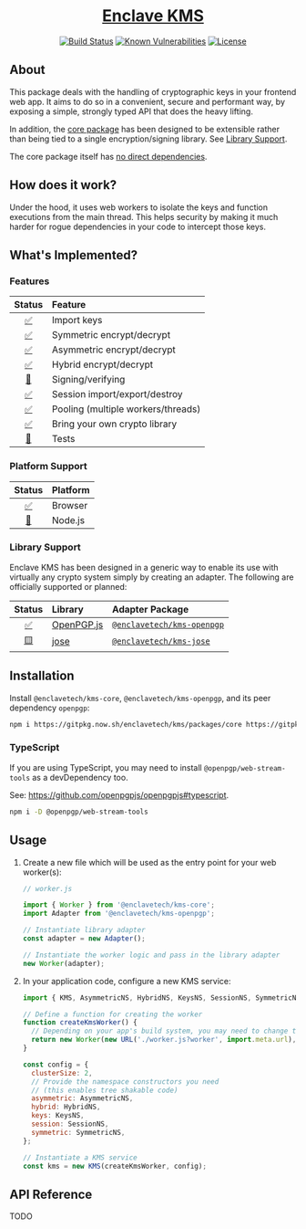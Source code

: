 <div align=center>

# [Enclave KMS](https://github.com/enclavetech/kms)

[![Build Status](https://github.com/enclavetech/kms/actions/workflows/build.yml/badge.svg)](https://github.com/enclavetech/kms/actions/workflows/build.yml) [![Known Vulnerabilities](https://snyk.io/test/github/enclavetech/kms/badge.svg)](https://snyk.io/test/github/enclavetech/kms) [![License](https://img.shields.io/github/license/enclavetech/kms)](LICENSE)

</div>

<!-- TODO: table of contents -->

## About

This package deals with the handling of cryptographic keys in your frontend web app. It aims to do so in a convenient, secure and performant way, by exposing a simple, strongly typed API that does the heavy lifting.

In addition, the [core package](packages/core) has been designed to be extensible rather than being tied to a single encryption/signing library. See [Library Support](#library-support).

The core package itself has [no direct dependencies](packages/core/package.json).

## How does it work?

Under the hood, it uses web workers to isolate the keys and function executions from the main thread. This helps security by making it much harder for rogue dependencies in your code to intercept those keys.

## What's Implemented?

### Features

|                 Status                 | Feature                            |
| :------------------------------------: | :--------------------------------- |
| [:white_check_mark:](## 'Implemented') | Import keys                        |
| [:white_check_mark:](## 'Implemented') | Symmetric encrypt/decrypt          |
| [:white_check_mark:](## 'Implemented') | Asymmetric encrypt/decrypt         |
| [:white_check_mark:](## 'Implemented') | Hybrid encrypt/decrypt             |
|     [:construction:](## 'Planned')     | Signing/verifying                  |
| [:white_check_mark:](## 'Implemented') | Session import/export/destroy      |
| [:white_check_mark:](## 'Implemented') | Pooling (multiple workers/threads) |
| [:white_check_mark:](## 'Implemented') | Bring your own crypto library      |
|     [:construction:](## 'Planned')     | Tests                              |

### Platform Support

|                Status                | Platform |
| :----------------------------------: | :------- |
| [:white_check_mark:](## 'Supported') | Browser  |
|    [:construction:](## 'Planned')    | Node.js  |

### Library Support

Enclave KMS has been designed in a generic way to enable its use with virtually any crypto system simply by creating an adapter. The following are officially supported or planned:

<!-- TODO: provide adapter docs -->

|                Status                | Library                               | Adapter Package                                         |
| :----------------------------------: | :------------------------------------ | :------------------------------------------------------ |
| [:white_check_mark:](## 'Supported') | [OpenPGP.js](https://openpgpjs.org)   | [`@enclavetech/kms-openpgp`](packages/adapters/openpgp) |
|     [:yellow_square:](## 'WIP')      | [jose](https://github.com/panva/jose) | [`@enclavetech/kms-jose`](packages/adapters/jose)       |

<!-- TODO: library feature support matrix -->
<!-- TODO: benchmarks -->

## Installation

Install `@enclavetech/kms-core`, `@enclavetech/kms-openpgp`, and its peer dependency `openpgp`:

```sh
npm i https://gitpkg.now.sh/enclavetech/kms/packages/core https://gitpkg.now.sh/enclavetech/kms/packages/adapters/openpgp openpgp
```

### TypeScript

If you are using TypeScript, you may need to install `@openpgp/web-stream-tools` as a devDependency too.

See: <https://github.com/openpgpjs/openpgpjs#typescript>.

```sh
npm i -D @openpgp/web-stream-tools
```

## Usage

1. Create a new file which will be used as the entry point for your web worker(s):

   ```js
   // worker.js

   import { Worker } from '@enclavetech/kms-core';
   import Adapter from '@enclavetech/kms-openpgp';

   // Instantiate library adapter
   const adapter = new Adapter();

   // Instantiate the worker logic and pass in the library adapter
   new Worker(adapter);
   ```

2. In your application code, configure a new KMS service:

   ```js
   import { KMS, AsymmetricNS, HybridNS, KeysNS, SessionNS, SymmetricNS } from '@enclavetech/kms-core';

   // Define a function for creating the worker
   function createKmsWorker() {
     // Depending on your app's build system, you may need to change these params
     return new Worker(new URL('./worker.js?worker', import.meta.url), { type: 'module' });
   }

   const config = {
     clusterSize: 2,
     // Provide the namespace constructors you need
     // (this enables tree shakable code)
     asymmetric: AsymmetricNS,
     hybrid: HybridNS,
     keys: KeysNS,
     session: SessionNS,
     symmetric: SymmetricNS,
   };

   // Instantiate a KMS service
   const kms = new KMS(createKmsWorker, config);
   ```

## API Reference

TODO
